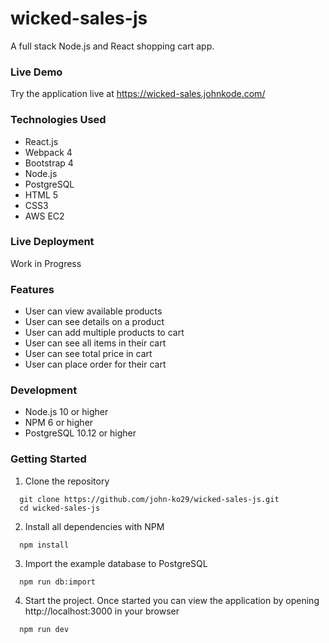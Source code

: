 # wicked-sales-js
A full stack Node.js and React shopping cart app.

### Live Demo

Try the application live at https://wicked-sales.johnkode.com/

### Technologies Used
* React.js
* Webpack 4
* Bootstrap 4
* Node.js
* PostgreSQL
* HTML 5
* CSS3
* AWS EC2

### Live Deployment
Work in Progress

### Features
* User can view available products
* User can see details on a product
* User can add multiple products to cart
* User can see all items in their cart
* User can see total price in cart
* User can place order for their cart

### Development
* Node.js 10 or higher
* NPM 6 or higher
* PostgreSQL 10.12 or higher

### Getting Started
1. Clone the repository
```
  git clone https://github.com/john-ko29/wicked-sales-js.git
  cd wicked-sales-js
```

2. Install all dependencies with NPM
```
  npm install
```

3. Import the example database to PostgreSQL
```
  npm run db:import
```

4. Start the project. Once started you can view the application by opening http://localhost:3000 in your browser
```
  npm run dev
```
